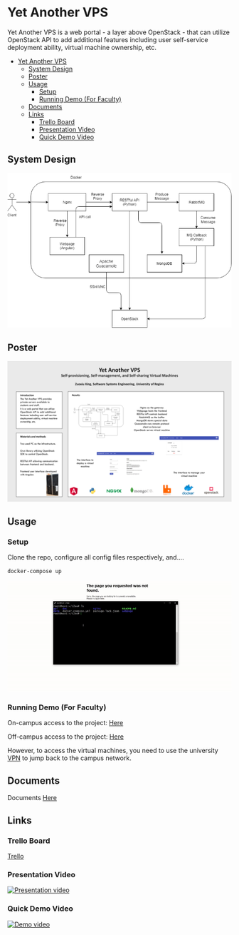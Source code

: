 # Yet Another VPS

Yet Another VPS is a web portal - a layer above OpenStack - that can utilize OpenStack API to add additional features including user self-service deployment ability, virtual machine ownership, etc.

- [Yet Another VPS](#yet-another-vps)
  - [System Design](#system-design)
  - [Poster](#poster)
  - [Usage](#usage)
    - [Setup](#setup)
    - [Running Demo (For Faculty)](#running-demo-for-faculty)
  - [Documents](#documents)
  - [Links](#links)
    - [Trello Board](#trello-board)
    - [Presentation Video](#presentation-video)
    - [Quick Demo Video](#quick-demo-video)

## System Design

![System Design](doc/images/block_diagram.png)

## Poster

![Poster](doc/images/poster.png)

## Usage

### Setup

Clone the repo, configure all config files respectively, and....

```bash
docker-compose up
```

![Docker Compose](doc/gifs/docker.gif)

### Running Demo (For Faculty)

On-campus access to the project: [Here](http://142.3.190.142/)

Off-campus access to the project: [Here](http://docker.hzyone.com:6001/)

However, to access the virtual machines, you need to use the university [VPN](https://vpn.uregina.ca/) to jump back to the campus network.

## Documents

Documents [Here](doc)

## Links

### Trello Board

[Trello](https://trello.com/b/FHkfT7ZH/t2ee)

### Presentation Video

[![Presentation video](http://img.youtube.com/vi/U3sPZsQAEJo/0.jpg)](https://youtu.be/U3sPZsQAEJo)

### Quick Demo Video

[![Demo video](http://img.youtube.com/vi/AP4eokqmSOM/0.jpg)](http://www.youtube.com/watch?v=AP4eokqmSOM)
